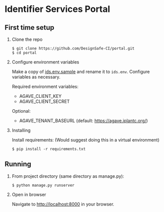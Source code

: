 # Identifier Services Portal


## First time setup

1. Clone the repo

   ```
   $ git clone https://github.com/DesignSafe-CI/portal.git
   $ cd portal
   ```

2. Configure environment variables

   Make a copy of [ids.env.sample](ids.env.sample) and rename it to
   `ids.env`. Configure variables as necessary.

   Required environment variables:

   - AGAVE_CLIENT_KEY  
   - AGAVE_CLIENT_SECRET  

   Optional:

   - AGAVE_TENANT_BASEURL  (default: https://agave.iplantc.org/)

3. Installing

    Install requirements:
    (Would suggest doing this in a virtual environment)

    ```
    $ pip install -r requirements.txt
    ```

## Running

1. From project directory (same directory as manage.py):

    ```
    $ python manage.py runserver
    ```

2. Open in browser

   Navigate to [http://localhost:8000](http://localhost:8000) in your browser.
